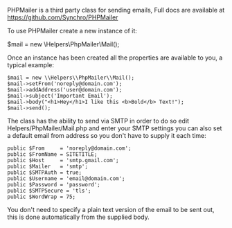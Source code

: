 PHPMailer is a third party class for sending emails, Full docs are available at <a href='https://github.com/Synchro/PHPMailer'>https://github.com/Synchro/PHPMailer</a>

To use PHPMailer create a new instance of it:

$mail = new \\Helpers\\PhpMailer\\Mail();

Once an instance has been created all the properties are available to you, a typical example:

```
$mail = new \\Helpers\\PhpMailer\\Mail();
$mail->setFrom('noreply@domain.com');
$mail->addAddress('user@domain.com');
$mail->subject('Important Email');
$mail->body("<h1>Hey</h1>I like this <b>Bold</b> Text!");
$mail->send();
```

The class has the ability to send via SMTP in order to do so edit Helpers/PhpMailer/Mail.php and enter your SMTP settings you can also set a default email from address so you don't have to supply it each time:

```
public $From     = 'noreply@domain.com';
public $FromName = SITETITLE;
public $Host     = 'smtp.gmail.com';
public $Mailer   = 'smtp';
public $SMTPAuth = true;
public $Username = 'email@domain.com';
public $Password = 'password';
public $SMTPSecure = 'tls';
public $WordWrap = 75;
```

You don't need to specify a plain text version of the email to be sent out, this is done automatically from the supplied body.
